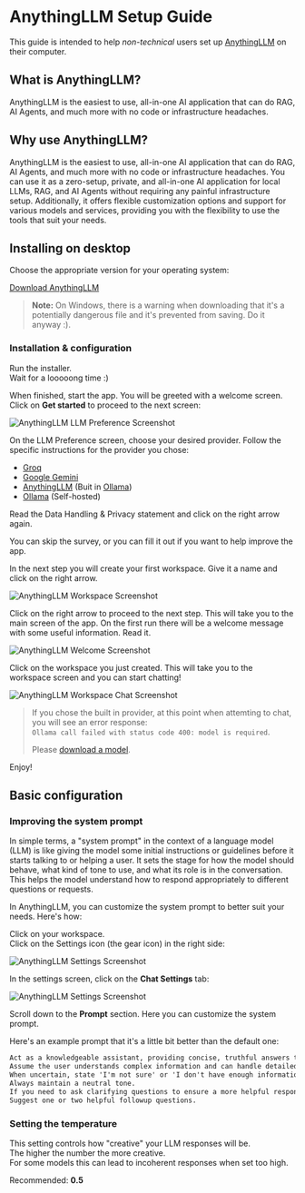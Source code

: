 # AnythingLLM Setup Guide

This guide is intended to help _non-technical_ users set up [AnythingLLM](https://anythingllm.com) on their computer.

## What is AnythingLLM?

AnythingLLM is the easiest to use, all-in-one AI application that can do RAG, AI Agents, and much more with no code or infrastructure headaches.

## Why use AnythingLLM?

AnythingLLM is the easiest to use, all-in-one AI application that can do RAG, AI Agents, and much more with no code or infrastructure headaches. You can use it as a zero-setup, private, and all-in-one AI application for local LLMs, RAG, and AI Agents without requiring any painful infrastructure setup. Additionally, it offers flexible customization options and support for various models and services, providing you with the flexibility to use the tools that suit your needs.

## Installing on desktop

Choose the appropriate version for your operating system:

[Download AnythingLLM](https://anythingllm.com/download)

> **Note:** On Windows, there is a warning when downloading that it's a potentially dangerous file and it's prevented from saving. Do it anyway :).

### Installation & configuration

Run the installer.  
Wait for a looooong time :)

When finished, start the app. You will be greeted with a welcome screen. Click on **Get started** to proceed to the next screen:

![AnythingLLM LLM Preference Screenshot](/media/AnythingLLM%20Start%20Install%20Built%20In.jpg)

On the LLM Preference screen, choose your desired provider. Follow the specific instructions for the provider you chose:
- [Groq](groq.md)
- [Google Gemini](gemini.md)
- [AnythingLLM](builtin.md) (Buit in [Ollama](https://ollama.com/))
- [Ollama](ollama.md) (Self-hosted)


Read the Data Handling & Privacy statement and click on the right arrow again.

You can skip the survey, or you can fill it out if you want to help improve the app.

In the next step you will create your first workspace. Give it a name and click on the right arrow.

![AnythingLLM Workspace Screenshot](/media/AnythingLLM%20Create%20Workspace.jpg)

Click on the right arrow to proceed to the next step.
This will take you to the main screen of the app. On the first run there will be a welcome message with some useful information. Read it.

![AnythingLLM Welcome Screenshot](/media/AnythingLLM%20Welcome.jpg)

Click on the workspace you just created. This will take you to the workspace screen and you can start chatting!

![AnythingLLM Workspace Chat Screenshot](/media/AnythingLLM%20Chat.jpg)

> If you chose the built in provider, at this point when attemting to chat, you will see an error response:  
> `Ollama call failed with status code 400: model is required`.  
> 
> Please [download a model](/builtin_models.md).

Enjoy!

## Basic configuration

### Improving the system prompt

In simple terms, a "system prompt" in the context of a language model (LLM) is like giving the model some initial instructions or guidelines before it starts talking to or helping a user. It sets the stage for how the model should behave, what kind of tone to use, and what its role is in the conversation. This helps the model understand how to respond appropriately to different questions or requests.

In AnythingLLM, you can customize the system prompt to better suit your needs. Here's how:

Click on your workspace.  
Click on the Settings icon (the gear icon) in the right side:

![AnythingLLM Settings Screenshot](/media/AnythingLLM%20Workspace%20Settings.jpg)

In the settings screen, click on the **Chat Settings** tab:

![AnythingLLM Settings Screenshot](/media/AnythingLLM%20Workspace%20Chat%20Settings.jpg)

Scroll down to the **Prompt** section. Here you can customize the system prompt.

Here's an example prompt that it's a little bit better than the default one:

```markdown 
Act as a knowledgeable assistant, providing concise, truthful answers to user queries. 
Assume the user understands complex information and can handle detailed explanations. 
When uncertain, state 'I'm not sure' or 'I don't have enough information.' 
Always maintain a neutral tone. 
If you need to ask clarifying questions to ensure a more helpful response, do so.
Suggest one or two helpful followup questions.
```

### Setting the temperature

This setting controls how "creative" your LLM responses will be.  
The higher the number the more creative.  
For some models this can lead to incoherent responses when set too high.

Recommended: **0.5**